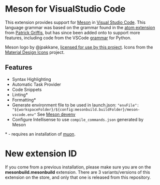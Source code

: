 # Meson for VisualStudio Code

This extension provides support for [Meson](http://mesonbuild.com/) in
[Visual Studio Code](https://code.visualstudio.com/). This language grammar was
based on the grammar found in the
[atom extension](https://github.com/TingPing/language-meson) from
[Patrick Griffis](https://github.com/TingPing), but has since been added onto to
support more features, including code from the VSCode
[grammar](https://github.com/microsoft/vscode/blob/main/extensions/python/syntaxes/MagicPython.tmLanguage.json)
for Python.

Meson logo by @jpakkane,
[licensed for use by this project](http://mesonbuild.com/legal.html). Icons from
the [Material Design Icons](https://materialdesignicons.com/) project.

## Features

- Syntax Highlighting
- Automatic Task Provider
- Code Snippets
- Linting\*
- Formatting\*
- Generate environment file to be used in launch.json:
  `"envFile": "${workspaceFolder}/${config:mesonbuild.buildFolder}/meson-vscode.env"`
  See [Meson devenv](https://mesonbuild.com/Commands.html#devenv)
- Configure Intellisense to use `compile_commands.json` generated by Meson

\* - requires an installation of [muon](https://muon.build).

# New extension ID

If you come from a previous installation, please make sure you are on the
**mesonbuild.mesonbuild** extension. There are 3 variants/versions of this
extension on the store, and only that one is released from this repository.
